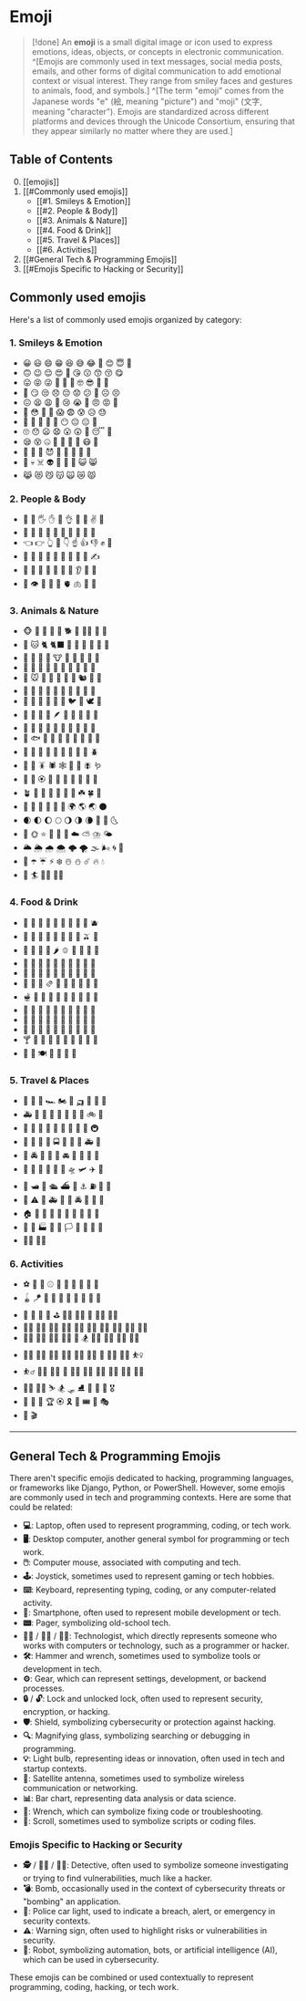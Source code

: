 # Emoji
> [!done]
> An **emoji** is a small digital image or icon used to express emotions, ideas, objects, or concepts in electronic communication. ^[Emojis are commonly used in text messages, social media posts, emails, and other forms of digital communication to add emotional context or visual interest. They range from smiley faces and gestures to animals, food, and symbols.] ^[The term "emoji" comes from the Japanese words "e" (絵, meaning "picture") and "moji" (文字, meaning "character"). Emojis are standardized across different platforms and devices through the Unicode Consortium, ensuring that they appear similarly no matter where they are used.]

## Table of Contents

0. [[emojis]]
1. [[#Commonly used emojis]]
	- [[#1. Smileys & Emotion]]
	- [[#2. People & Body]]
	- [[#3. Animals & Nature]]
	- [[#4. Food & Drink]]
	- [[#5. Travel & Places]]
	- [[#6. Activities]]
1. [[#General Tech & Programming Emojis]]
2. [[#Emojis Specific to Hacking or Security]]



## Commonly used emojis

Here's a list of commonly used emojis organized by category:

### 1. Smileys & Emotion
- 😀 😃 😄 😁 😆 😅 😂 🤣 😊 😇 🙂
- 🙃 😉 😌 😍 🥰 😘 😗 😙 😚 😋
- 😛 😝 😜 🤪 🤨 🧐 🤓 😎 🥸 🤩
- 🥳 😏 😒 😞 😔 😟 😕 🙁 ☹️ 😣
- 😖 😫 😩 🥺 😢 😭 😤 😠 😡 🤬
- 🤯 😳 🥵 🥶 😱 😨 😰 😥 😓
- 🤗 🤔 🤭 🤫 🤥 😶 😐 😑 😬
- 🙄 😯 😦 😧 😮 😲 🥱 😴 🤤
- 😪 😵 🤐 🥴 🤢 🤮 🤧 😷 🤒
- 🤕 🤑 🤠 😈 👿 👹 👺 🤡 💩
- 👻 💀 ☠️ 👽 👾 🤖 🎃 😺 😸
- 😹 😻 😼 😽 🙀 😿 😾

### 2. People & Body
- 👋 🤚 🖐 ✋ 🖖 👌 🤌 🤏 ✌️ 🤞
- 🫰 🫱 🫲 🫳 🫴 🫵 🫶 🤟 🤘 🤙
- 👈 👉 👆 🖕 👇 ☝️ 👍 👎 ✊ 👊
- 🤛 🤜 👏 🙌 🫶 👐 🤲 🤝 🙏 ✍️
- 💅 🤳 💪 🦾 🦵 🦿 🦶 👂 🦻 👃
- 👀 👁️ 👅 👄 🧠 🫀 🫁 🦷 🦴

### 3. Animals & Nature
- 🐵 🐒 🦍 🦧 🦮 🐕 🐩 🐕‍🦺 🐺 🦊
- 🦝 🐱 🐈 🐈‍⬛ 🦁 🐯 🐅 🐆 🐴 🐎
- 🦄 🦓 🦌 🦬 🐮 🐂 🐃 🐄 🐷 🐖
- 🐗 🐽 🐏 🐑 🐐 🦙 🦒 🐘 🦣 🦏
- 🦛 🐭 🐁 🐀 🐹 🐰 🐇 🐿️ 🦫 🦔
- 🦇 🐻 🐨 🐼 🦥 🦦 🦨 🦘 🦡 🐾
- 🦃 🐔 🐓 🐣 🐤 🐥 🐦 🐧 🕊️ 🦅
- 🦆 🦢 🦉 🦤 🪶 🦩 🦚 🦜 🐸 🐊
- 🐢 🦎 🐍 🐲 🐉 🦕 🦖 🐳 🐋 🐬
- 🦭 🐟 🐠 🐡 🦈 🐙 🐚 🪸 🪼 🦀
- 🦞 🦐 🦑 🦪 🦋 🐌 🐛 🐜 🐝 🪲
- 🐞 🦗 🪳 🕷️ 🕸️ 🦂 🦟 🪰 🪱
- 🌸 💮 🏵️ 🌹 🥀 🌺 🌻 🌼 🌷 🌱
- 🪴 🌲 🌳 🌴 🌵 🌾 🌿 ☘️ 🍀 🎍
- 🎋 🍃 🍂 🍁 🍄 🪺 🌍 🌎 🌏 🌑
- 🌒 🌓 🌔 🌕 🌖 🌗 🌘 🌚 🌛 🌜
- 🌝 🌞 ⭐ 🌟 🌠 🌌 ☁️ ⛅ ⛈️ 🌤️
- 🌥️ 🌦️ 🌧️ 🌨️ 🌩️ 🌪️ 🌫️ 🌬️ 🌀 🌈
- 🌂 ☂️ ☔ ⚡ ❄️ ☃️ ⛄ ☄️ 🔥 💧
- 🌊 🏄 🧘‍♂️ 🧘‍♀️

### 4. Food & Drink
- 🍏 🍎 🍐 🍊 🍋 🍌 🍉 🍇 🍓 🫐
- 🍈 🍒 🍑 🥭 🍍 🥥 🥝 🍅 🫒 🥑
- 🍆 🥔 🥕 🌽 🌶️ 🫑 🥒 🥬 🥦 🧄
- 🧅 🍄 🥜 🌰 🍞 🥐 🥖 🥨 🥯 🥞
- 🧇 🧀 🍖 🍗 🥩 🥓 🍔 🍟 🍕 🌭
- 🥪 🌮 🌯 🫔 🥙 🧆 🥚 🍳 🥘 🍲
- 🫕 🥣 🥗 🍿 🧈 🧂 🥫 🍱 🍘 🍙
- 🍚 🍛 🍜 🍝 🍠 🍢 🍣 🍤 🍥 🥮
- 🍡 🧁 🍧 🍨 🍦 🍰 🎂 🍮 🍬 🍭
- 🍫 🍿 🍩 🍪 🌰 🥛 🍵 🍶 🍾 🍷
- 🍸 🍹 🍺 🍻 🥂 🥃 🥤 🧋 🧃 🧉
- 🧊 🧋 🍽️ 🍴 🥄 🥢 🧂

### 5. Travel & Places
- 🚗 🚕 🚙 🏎️ 🏍️ 🛵 🛺 🚜 🚛 🚌
- 🚑 🚒 🚓 🚕 🚗 🚐 🚚 🚙 🚲 🚂
- 🚊 🚋 🚝 🚞 🚟 🚠 🚡 🚅 🚆 🚇
- 🚈 🚉 🚊 🚋 🚍 🚎 🚏 🚐 🚑 🚒
- 🚓 🚔 🚕 🚖 🚗 🚘 🚙 🚚 🚛 🚜
- 🚝 🚞 🚟 🚠 🚡 🚀 🛸 🛩️ ✈️ 💺
- 🚁 🛥️ 🚤 🛳️ ⛴️ 🚢 ⚓ ⛽ 🚏 🚦
- 🚧 ⚠️ 🚨 🚑 🚒 🚓 🚔 🚕 🚖 🚗
- 🏠 🏡 🏢 🏣 🏤 🏥 🏦 🏨 🏩 🏪
- 🏫 🏬 🏭 🏯 🏰 🏳️ 🏴 🏁 🚩 🎌
- 🏳️‍🌈 🏳️‍⚧️

### 6. Activities
- ⚽ 🏀 🏈 ⚾ 🥎 🎾 🏐 🏉 🥏 🎱
- 🪀 🪁 🏓 🏸 🏒 🏑 🥍 🏏 🏹 🎣
- 🤿 🥊 🥋 🥅 ⛳ 🏌️‍♂️ 🏌️‍♀️ 🏇 🧘‍♂️ 🧘‍♀️
- 🏄‍♂️ 🏄‍♀️ 🏊‍♂️ 🏊‍♀️ 🤽‍♂️ 🤽‍♀️ 🚣‍♂️ 🚣‍♀️ 🧗‍♂️ 🧗‍♀️
- 🚵‍♂️ 🚵‍♀️ 🚴‍♂️ 🚴‍♀️ 🏇 🏂 🏋️‍♂️ 🏋️‍♀️ 🤼‍♂️ 🤼‍♀️
- 🏋️‍♀️ 🏋️‍♂️ 🏌️‍♀️ 🏌️‍♂️ 🧗‍♀️ 🧗‍♂️ 🤺 🤾‍♀️ 🤾‍♂️ ⛹️‍♀️
- ⛹️‍♂️ 🤼‍♀️ 🤼‍♂️ 🏇 🏊‍♀️ 🏊‍♂️ 🏄‍♀️ 🏄‍♂️ 🧘‍♀️ 🧘‍♂️
- 🏋️‍♀️ 🏋️‍♂️ ⛷️ 🏂 🛷 ⛸️ 🥌 🎿 🏅 🎖️
- 🥇 🥈 🥉 🏆 🏵️ 🎗️ 🎫 🎟️ 🎪 🎭
- 🎨 🎬



---

## General Tech & Programming Emojis

There aren't specific emojis dedicated to hacking, programming languages, or frameworks like Django, Python, or PowerShell. However, some emojis are commonly used in tech and programming contexts. Here are some that could be related:


- **💻**: Laptop, often used to represent programming, coding, or tech work.
- **🖥️**: Desktop computer, another general symbol for programming or tech work.
- **🖱️**: Computer mouse, associated with computing and tech.
- **🕹️**: Joystick, sometimes used to represent gaming or tech hobbies.
- **⌨️**: Keyboard, representing typing, coding, or any computer-related activity.
- **📱**: Smartphone, often used to represent mobile development or tech.
- **📟**: Pager, symbolizing old-school tech.
- **🧑‍💻** / **👨‍💻** / **👩‍💻**: Technologist, which directly represents someone who works with computers or technology, such as a programmer or hacker.
- **🛠️**: Hammer and wrench, sometimes used to symbolize tools or development in tech.
- **⚙️**: Gear, which can represent settings, development, or backend processes.
- **🔒** / **🔓**: Lock and unlocked lock, often used to represent security, encryption, or hacking.
- **🛡️**: Shield, symbolizing cybersecurity or protection against hacking.
- **🔍**: Magnifying glass, symbolizing searching or debugging in programming.
- **💡**: Light bulb, representing ideas or innovation, often used in tech and startup contexts.
- **📡**: Satellite antenna, sometimes used to symbolize wireless communication or networking.
- **📊**: Bar chart, representing data analysis or data science.
- **🔧**: Wrench, which can symbolize fixing code or troubleshooting.
- **📜**: Scroll, sometimes used to symbolize scripts or coding files.

### Emojis Specific to Hacking or Security
- **🕵️** / **🕵️‍♂️** / **🕵️‍♀️**: Detective, often used to symbolize someone investigating or trying to find vulnerabilities, much like a hacker.
- **💣**: Bomb, occasionally used in the context of cybersecurity threats or "bombing" an application.
- **🚨**: Police car light, used to indicate a breach, alert, or emergency in security contexts.
- **⚠️**: Warning sign, often used to highlight risks or vulnerabilities in security.
- **🤖**: Robot, symbolizing automation, bots, or artificial intelligence (AI), which can be used in cybersecurity.

These emojis can be combined or used contextually to represent programming, coding, hacking, or tech work.